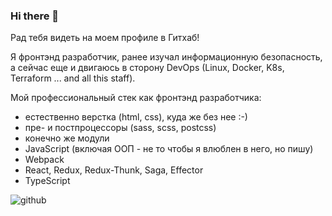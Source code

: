 ### Hi there 👋

Рад тебя видеть на моем профиле в Гитхаб!

Я фронтэнд разработчик, ранее изучал информационную безопасность, а сейчас еще и двигаюсь в сторону DevOps (Linux, Docker, K8s, Terraform ... and all this staff).

Мой профессиональный стек как фронтэнд разработчика:
- естественно верстка (html, css), куда же без нее :-)
- пре- и постпроцессоры (sass, scss, postcss)
- конечно же модули
- JavaScript (включая ООП - не то чтобы я влюблен в него, но пишу)
- Webpack
- React, Redux, Redux-Thunk, Saga, Effector
- TypeScript



![github](https://img.shields.io/badge/GitHub-000000?style=for-the-badge&logo=GitHub&logoColor=white)


<!--
**denis-ttk-1975/denis-ttk-1975** is a ✨ _special_ ✨ repository because its `README.md` (this file) appears on your GitHub profile.

Here are some ideas to get you started:

- 🔭 I’m currently working on ...
- 🌱 I’m currently learning ...
- 👯 I’m looking to collaborate on ...
- 🤔 I’m looking for help with ...
- 💬 Ask me about ...
- 📫 How to reach me: ...
- 😄 Pronouns: ...
- ⚡ Fun fact: ...
-->
